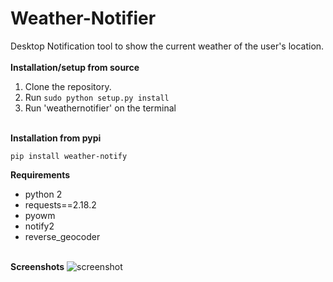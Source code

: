 # Weather-Notifier
Desktop Notification tool  to show the current weather of the user's 
location.
<br><br>
**Installation/setup from source**

1. Clone the repository.
2. Run `sudo python setup.py install`
3. Run 'weathernotifier' on the terminal
<br><br>

**Installation from pypi**

`pip install weather-notify`

**Requirements**
* python 2
* requests==2.18.2
* pyowm
* notify2
* reverse_geocoder
<br><br>

**Screenshots**
![screenshot](https://user-images.githubusercontent.com/17358196/37515866-3b2f470e-2932-11e8-9ce8-e0d73abb6f54.png)





